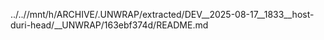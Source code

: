../..//mnt/h/ARCHIVE/.UNWRAP/extracted/DEV__2025-08-17__1833__host-duri-head/__UNWRAP/163ebf374d/README.md